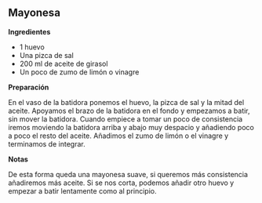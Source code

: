 ## Mayonesa

**Ingredientes**

- 1 huevo
- Una pizca de sal
- 200 ml de aceite de girasol
- Un poco de zumo de limón o vinagre

**Preparación**

En el vaso de la batidora ponemos el huevo, la pizca de sal y la mitad del aceite. Apoyamos el brazo de la batidora en el fondo y empezamos a batir, sin mover la batidora. Cuando empiece a tomar un poco de consistencia iremos moviendo la batidora arriba y abajo muy despacio y añadiendo poco a poco el resto del aceite. Añadimos el zumo de limón o el vinagre y terminamos de integrar.

**Notas**

De esta forma queda una mayonesa suave, si queremos más consistencia añadiremos más aceite.
Si se nos corta, podemos añadir otro huevo y empezar a batir lentamente como al principio.